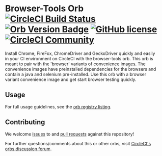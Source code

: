 # Browser-Tools Orb  [![CircleCI Build Status](https://circleci.com/gh/CircleCI-Public/browser-tools-orb.svg?style=shield "CircleCI Build Status")](https://circleci.com/gh/CircleCI-Public/browser-tools-orb) [![Orb Version Badge](https://badges.circleci.com/orbs/circleci/browser-tools.svg)](https://circleci.com/developer/orbs/orb/circleci/browser-tools) [![GitHub license](https://img.shields.io/badge/license-MIT-blue.svg)](https://raw.githubusercontent.com/circleci-public/browser-tools-orb/master/LICENSE) [![CircleCI Community](https://img.shields.io/badge/community-CircleCI%20Discuss-343434.svg)](https://discuss.circleci.com/c/ecosystem/orbs)

Install Chrome, FireFox, ChromeDriver and GeckoDriver quickly and easily in your CI environment on CircleCI with the browser-tools orb. This orb is meant to pair with the 'browser' variants of convenience images. The convenience images have preinstalled dependencies for the browsers and contain a java and selenium pre-installed. Use this orb with a browser variant convenience image and get start browser testing quickly.

## Usage

For full usage guidelines, see the [orb registry listing](http://circleci.com/orbs/registry/orb/circleci/browser-tools).

## Contributing

We welcome [issues](https://github.com/CircleCI-Public/browser-tools/issues) to and [pull requests](https://github.com/CircleCI-Public/browser-tools-orb/pulls) against this repository!

For further questions/comments about this or other orbs, visit [CircleCI's orbs discussion forum](https://discuss.circleci.com/c/ecosystem/orbs).
